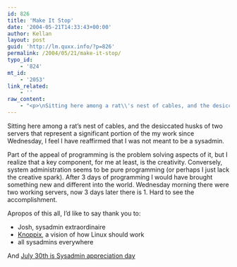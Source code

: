 ```yaml
---
id: 826
title: 'Make It Stop'
date: '2004-05-21T14:33:43+00:00'
author: Kellan
layout: post
guid: 'http://lm.quxx.info/?p=826'
permalink: /2004/05/21/make-it-stop/
typo_id:
    - '824'
mt_id:
    - '2053'
link_related:
    - ''
raw_content:
    - "<p>\nSitting here among a rat\\'s nest of cables, and the desiccated husks of two servers that represent a significant portion of the my work since Wednesday, I feel I have reaffirmed that I was not meant to be a sysadmin.\n</p>\n<p>\nPart of the appeal of programming is the problem solving aspects of it, but I realize that a key component, for me at least, is the creativity.  Conversely, system administration seems to be pure programming (or perhaps I just lack the creative spark).  After 3 days of programming I would have brought something new and different into the world.  Wednesday morning there were two working servers, now 3 days later there is 1.  Hard to see the accomplishment.\n</p>\n<p>\nApropos of this all, I\\'d like to say thank you to:\n<ul>\n<li>Josh, sysadmin extraordinaire</li>\n <li><a href=\\\"http://www.knoppix.org/\\\">Knoppix</a>, a vision of how Linux should work</li>\n <li>all sysadmins everywhere</li>\n</ul>\nAnd <a href=\\\"http://www.sysadminday.com/\\\">July 30th is Sysadmin appreciation day</a>\n</p>"
---
```


Sitting here among a rat’s nest of cables, and the desiccated husks of two servers that represent a significant portion of the my work since Wednesday, I feel I have reaffirmed that I was not meant to be a sysadmin.

Part of the appeal of programming is the problem solving aspects of it, but I realize that a key component, for me at least, is the creativity. Conversely, system administration seems to be pure programming (or perhaps I just lack the creative spark). After 3 days of programming I would have brought something new and different into the world. Wednesday morning there were two working servers, now 3 days later there is 1. Hard to see the accomplishment.

Apropos of this all, I’d like to say thank you to:

- Josh, sysadmin extraordinaire
- [Knoppix](http://www.knoppix.org/), a vision of how Linux should work
- all sysadmins everywhere

And [July 30th is Sysadmin appreciation day](http://www.sysadminday.com/)